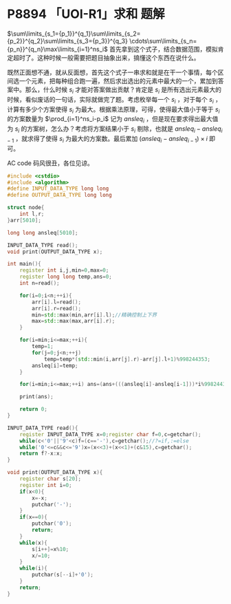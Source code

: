 # P8894 「UOI-R1」求和 题解

$\sum\limits_{s_1={p_1}}^{q_1}\sum\limits_{s_2={p_2}}^{q_2}\sum\limits_{s_3={p_3}}^{q_3} \cdots\sum\limits_{s_n={p_n}}^{q_n}\max\limits_{i=1}^ns_i$ 首先拿到这个式子，结合数据范围，模拟肯定超时了。这种时候一般需要把题目抽象出来，搞懂这个东西在说什么。

既然正面想不通，就从反面想，首先这个式子一串求和就是在干一个事情，每个区间选一个元素，把每种组合跑一遍，然后求出选出的元素中最大的一个，累加到答案中。那么，什么时候 $s_i$ 才能对答案做出贡献？肯定是 $s_i$ 是所有选出元素最大的时候，看似废话的一句话，实际就做完了题。考虑枚举每一个 $s_i$ ，对于每个 $s_i$ ，计算有多少个方案使得 $s_i$ 为最大。根据乘法原理，可得，使得最大值小于等于 $s_i$ 的方案数量为 $\prod_{i=1}^ns_i-p_i$ 记为 $ansleq_i$ ，但是现在要求得出最大值为 $s_i$ 的方案树，怎么办？考虑将方案结果小于 $s_i$ 剔除，也就是 $ansleq_i-ansleq_{i-1}$ ，就求得了使得 $s_i$ 为最大的方案数。最后累加 $\left(ansleq_i-ansleq_{i-1}\right)\times i$ 即可。

AC code 码风很丑，各位见谅。

```cpp
#include <cstdio>
#include <algorithm>
#define INPUT_DATA_TYPE long long
#define OUTPUT_DATA_TYPE long long

struct node{
    int l,r;
}arr[5010];

long long ansleq[5010];

INPUT_DATA_TYPE read();
void print(OUTPUT_DATA_TYPE x);

int main(){
    register int i,j,min=0,max=0;
    register long long temp,ans=0;
    int n=read();

    for(i=0;i<n;++i){
        arr[i].l=read();
        arr[i].r=read();
        min=std::max(min,arr[i].l);//精确控制上下界
        max=std::max(max,arr[i].r);
    }

    for(i=min;i<=max;++i){
        temp=1;
        for(j=0;j<n;++j)
            temp=temp*(std::min(i,arr[j].r)-arr[j].l+1)%998244353;
        ansleq[i]=temp;
    }

    for(i=min;i<=max;++i) ans=(ans+(((ansleq[i]-ansleq[i-1]))*i%998244353)+998244353)%998244353;//注意ansleq[i]-ansleq[i-1]可能为负数

    print(ans);

    return 0;
}

INPUT_DATA_TYPE read(){
    register INPUT_DATA_TYPE x=0;register char f=0,c=getchar();
    while(c<'0'||'9'<c)f=(c=='-'),c=getchar();//?=if,:=else
    while('0'<=c&&c<='9')x=(x<<3)+(x<<1)+(c&15),c=getchar();
    return f?-x:x;
}

void print(OUTPUT_DATA_TYPE x){
    register char s[20];
    register int i=0;
    if(x<0){
        x=-x;
        putchar('-');
    }
    if(x==0){
        putchar('0');
        return;
    }
    while(x){
        s[i++]=x%10;
        x/=10;
    }
    while(i){
        putchar(s[--i]+'0');
    }
    return;
}
```